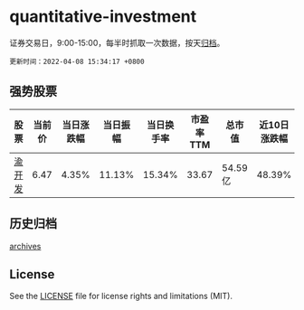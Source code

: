 # quantitative-investment

证券交易日，9:00-15:00，每半时抓取一次数据，按天[归档](archives)。

`更新时间：2022-04-08 15:34:17 +0800`

## 强势股票

|股票|当前价|当日涨跌幅|当日振幅|当日换手率|市盈率TTM|总市值|近10日涨跌幅|
|----|----|----|----|----|----|----|----|
|[渝开发](https://xueqiu.com/S/SZ000514)|6.47|4.35%|11.13%|15.34%|33.67|54.59亿|48.39%|

## 历史归档

[archives](archives)

## License

See the [LICENSE](LICENSE) file for license rights and limitations (MIT).